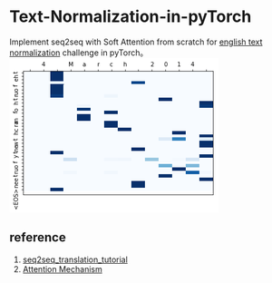 # Text-Normalization-in-pyTorch

Implement seq2seq with Soft Attention from scratch for [english text normalization](https://www.kaggle.com/c/text-normalization-challenge-english-language) challenge in pyTorch。
![ATTENTION VISUALIZATION](./attention_weights.png)
## reference
1. [seq2seq_translation_tutorial](https://pytorch.org/tutorials/intermediate/seq2seq_translation_tutorial.html)
2. [Attention Mechanism](https://blog.heuritech.com/2016/01/20/attention-mechanism/)

